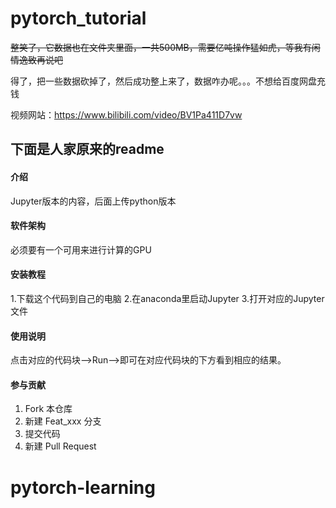 # pytorch_tutorial

~~整笑了，它数据也在文件夹里面，一共500MB，需要亿吨操作猛如虎，等我有闲情逸致再说吧~~

得了，把一些数据砍掉了，然后成功整上来了，数据咋办呢。。。不想给百度网盘充钱

视频网站：https://www.bilibili.com/video/BV1Pa411D7vw

## 下面是人家原来的readme

#### 介绍
Jupyter版本的内容，后面上传python版本

#### 软件架构
必须要有一个可用来进行计算的GPU


#### 安装教程

1.下载这个代码到自己的电脑
2.在anaconda里启动Jupyter
3.打开对应的Jupyter文件

#### 使用说明

点击对应的代码块-->Run-->即可在对应代码块的下方看到相应的结果。

#### 参与贡献

1.  Fork 本仓库
2.  新建 Feat_xxx 分支
3.  提交代码
4.  新建 Pull Request
# pytorch-learning

